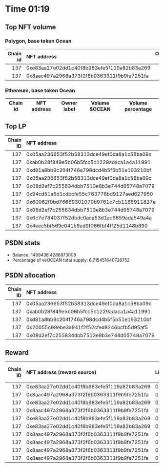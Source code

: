 # Time 01:19
## Top NFT volume
### Polygon, base token Ocean
|   Chain id | NFT address                                |   Owner label |   Volume $mOCEAN |   Volume percentage |
|-----------:|:-------------------------------------------|--------------:|-----------------:|--------------------:|
|        137 | 0xe83aa27e02dd1c40f8b983efe5f119a82b83a269 |           nan |            30000 |                  50 |
|        137 | 0x8aac497a2968a373f2f6b0363311f9b9fe7251fa |           nan |            30000 |                  50 |

### Ethereum, base token Ocean
| Chain id   | NFT address   | Owner label   | Volume $OCEAN   | Volume percentage   |
|------------|---------------|---------------|-----------------|---------------------|

## Top LP
|   Chain ID | NFT address                                | LP address   |   Allocation (veOCEAN) |   Percent of its balance | LP label   |
|-----------:|:-------------------------------------------|:-------------|-----------------------:|-------------------------:|:-----------|
|        137 | 0x05aa236653f52b58313dce49ef0da8a1c58ba09c | 0x8475b523   |               113360   |                0.075602  | psdn       |
|        137 | 0xab0b28f849e5b06b5fcc5c1229adaca1a4a11991 | 0x8475b523   |               113129   |                0.0754475 | psdn       |
|        137 | 0xd81a8bb9c204f746a798dcd4b5f5b51e193210bf | 0x8475b523   |               113129   |                0.0754475 | psdn       |
|        137 | 0x05aa236653f52b58313dce49ef0da8a1c58ba09c | 0xf062d1b3   |                93699.5 |                0.382     | wallet_8   |
|        137 | 0x08d2ef7c255834dbb7513e8b3e744d05748a7079 | 0xc2edf07f   |                90676.6 |                0.6       | unknown    |
|        137 | 0x94cd51a6d1cdbcfe55c763778bd9127aed627950 | 0xf2f98a98   |                84941.1 |                0.2       | unknown    |
|        137 | 0x60062f0bd76689301070b9761c7cb1188911827e | 0xf2f98a98   |                84941.1 |                0.2       | unknown    |
|        137 | 0x08d2ef7c255834dbb7513e8b3e744d05748a7079 | 0xf062d1b3   |                73586   |                0.3       | wallet_8   |
|        137 | 0x6c7e784037f52dbdc0aca53d1ac6859ada549a4a | 0x7328eada   |                71677.4 |                0.33      | unknown    |
|        137 | 0x4eec5bf569c041b9ed9f066fbf4ff25d1148b690 | 0x7328eada   |                71677.4 |                0.33      | unknown    |

## PSDN stats
- Balance: 1499436.4286873008
- Percentage of veOCEAN total supply: 6.715451640726752
## PSDN allocation
|   Chain ID | NFT address                                |   Allocation (veOCEAN) |   Percent of its balance |
|-----------:|:-------------------------------------------|-----------------------:|-------------------------:|
|        137 | 0x05aa236653f52b58313dce49ef0da8a1c58ba09c |               113360   |                0.075602  |
|        137 | 0xab0b28f849e5b06b5fcc5c1229adaca1a4a11991 |               113129   |                0.0754475 |
|        137 | 0xd81a8bb9c204f746a798dcd4b5f5b51e193210bf |               113129   |                0.0754475 |
|        137 | 0x20055c98ebe3a941f2f52cfed8246bcfb5d95af5 |                58998.3 |                0.039347  |
|        137 | 0x08d2ef7c255834dbb7513e8b3e744d05748a7079 |                57143.5 |                0.03811   |

## Reward
|   Chain ID | NFT address (reward source)                | LP address   |   Reward amount (OCEAN) | LP label   |
|-----------:|:-------------------------------------------|:-------------|------------------------:|:-----------|
|        137 | 0xe83aa27e02dd1c40f8b983efe5f119a82b83a269 | 0x8475b523   |                837.382  | psdn       |
|        137 | 0x8aac497a2968a373f2f6b0363311f9b9fe7251fa | 0x8978be1b   |                711.041  | wallet_5   |
|        137 | 0xe83aa27e02dd1c40f8b983efe5f119a82b83a269 | 0xf2f98a98   |                667.509  | nan        |
|        137 | 0x8aac497a2968a373f2f6b0363311f9b9fe7251fa | 0x8475b523   |                373.755  | psdn       |
|        137 | 0xe83aa27e02dd1c40f8b983efe5f119a82b83a269 | 0xcd2e9293   |                168.296  | nan        |
|        137 | 0xe83aa27e02dd1c40f8b983efe5f119a82b83a269 | 0xcf8a4b99   |                108.695  | wallet_2   |
|        137 | 0x8aac497a2968a373f2f6b0363311f9b9fe7251fa | 0x33b85a77   |                 96.1433 | nan        |
|        137 | 0x8aac497a2968a373f2f6b0363311f9b9fe7251fa | 0x5cdc664b   |                 72.8627 | nan        |
|        137 | 0x8aac497a2968a373f2f6b0363311f9b9fe7251fa | 0xc4b74ae8   |                 54.5709 | nan        |
|        137 | 0x8aac497a2968a373f2f6b0363311f9b9fe7251fa | 0x4602f9ed   |                 54.0516 | nan        |
